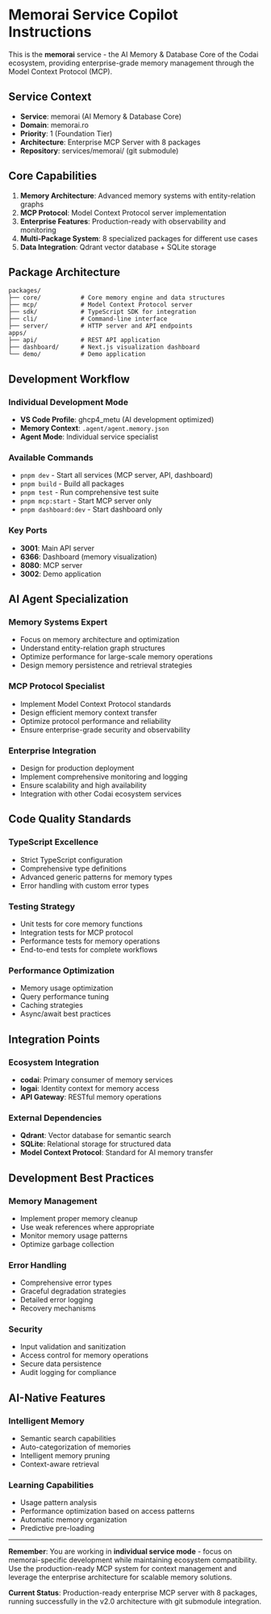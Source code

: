 # Memorai Service Copilot Instructions

This is the **memorai** service - the AI Memory & Database Core of the Codai ecosystem, providing enterprise-grade memory management through the Model Context Protocol (MCP).

## Service Context

- **Service**: memorai (AI Memory & Database Core)
- **Domain**: memorai.ro
- **Priority**: 1 (Foundation Tier)
- **Architecture**: Enterprise MCP Server with 8 packages
- **Repository**: services/memorai/ (git submodule)

## Core Capabilities

1. **Memory Architecture**: Advanced memory systems with entity-relation graphs
2. **MCP Protocol**: Model Context Protocol server implementation
3. **Enterprise Features**: Production-ready with observability and monitoring
4. **Multi-Package System**: 8 specialized packages for different use cases
5. **Data Integration**: Qdrant vector database + SQLite storage

## Package Architecture

```
packages/
├── core/           # Core memory engine and data structures
├── mcp/            # Model Context Protocol server
├── sdk/            # TypeScript SDK for integration
├── cli/            # Command-line interface
├── server/         # HTTP server and API endpoints
apps/
├── api/            # REST API application
├── dashboard/      # Next.js visualization dashboard
└── demo/           # Demo application
```

## Development Workflow

### Individual Development Mode

- **VS Code Profile**: ghcp4_metu (AI development optimized)
- **Memory Context**: `.agent/agent.memory.json`
- **Agent Mode**: Individual service specialist

### Available Commands

- `pnpm dev` - Start all services (MCP server, API, dashboard)
- `pnpm build` - Build all packages
- `pnpm test` - Run comprehensive test suite
- `pnpm mcp:start` - Start MCP server only
- `pnpm dashboard:dev` - Start dashboard only

### Key Ports

- **3001**: Main API server
- **6366**: Dashboard (memory visualization)
- **8080**: MCP server
- **3002**: Demo application

## AI Agent Specialization

### Memory Systems Expert

- Focus on memory architecture and optimization
- Understand entity-relation graph structures
- Optimize performance for large-scale memory operations
- Design memory persistence and retrieval strategies

### MCP Protocol Specialist

- Implement Model Context Protocol standards
- Design efficient memory context transfer
- Optimize protocol performance and reliability
- Ensure enterprise-grade security and observability

### Enterprise Integration

- Design for production deployment
- Implement comprehensive monitoring and logging
- Ensure scalability and high availability
- Integration with other Codai ecosystem services

## Code Quality Standards

### TypeScript Excellence

- Strict TypeScript configuration
- Comprehensive type definitions
- Advanced generic patterns for memory types
- Error handling with custom error types

### Testing Strategy

- Unit tests for core memory functions
- Integration tests for MCP protocol
- Performance tests for memory operations
- End-to-end tests for complete workflows

### Performance Optimization

- Memory usage optimization
- Query performance tuning
- Caching strategies
- Async/await best practices

## Integration Points

### Ecosystem Integration

- **codai**: Primary consumer of memory services
- **logai**: Identity context for memory access
- **API Gateway**: RESTful memory operations

### External Dependencies

- **Qdrant**: Vector database for semantic search
- **SQLite**: Relational storage for structured data
- **Model Context Protocol**: Standard for AI memory transfer

## Development Best Practices

### Memory Management

- Implement proper memory cleanup
- Use weak references where appropriate
- Monitor memory usage patterns
- Optimize garbage collection

### Error Handling

- Comprehensive error types
- Graceful degradation strategies
- Detailed error logging
- Recovery mechanisms

### Security

- Input validation and sanitization
- Access control for memory operations
- Secure data persistence
- Audit logging for compliance

## AI-Native Features

### Intelligent Memory

- Semantic search capabilities
- Auto-categorization of memories
- Intelligent memory pruning
- Context-aware retrieval

### Learning Capabilities

- Usage pattern analysis
- Performance optimization based on access patterns
- Automatic memory organization
- Predictive pre-loading

---

**Remember**: You are working in **individual service mode** - focus on memorai-specific development while maintaining ecosystem compatibility. Use the production-ready MCP system for context management and leverage the enterprise architecture for scalable memory solutions.

**Current Status**: Production-ready enterprise MCP server with 8 packages, running successfully in the v2.0 architecture with git submodule integration.
